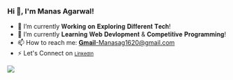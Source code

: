 ### Hi 👋, I'm Manas Agarwal!


- 🔭 I’m currently 𝐖𝐨𝐫𝐤𝐢𝐧𝐠 𝐨𝐧 𝐄𝐱𝐩𝐥𝐨𝐫𝐢𝐧𝐠 𝐃𝐢𝐟𝐟𝐞𝐫𝐞𝐧𝐭 𝐓𝐞𝐜𝐡!
- 🌱 I’m currently 𝐋𝐞𝐚𝐫𝐧𝐢𝐧𝐠 𝐖𝐞𝐛 𝐃𝐞𝐯𝐥𝐨𝐩𝐦𝐞𝐧𝐭 & 𝐂𝐨𝐦𝐩𝐞𝐭𝐢𝐭𝐢𝐯𝐞 𝐏𝐫𝐨𝐠𝐫𝐚𝐦𝐦𝐢𝐧𝐠!
- 📫 How to reach me: 𝐆𝐦𝐚𝐢𝐥-Manasag1620@gmail.com
- ⚡ Let's Connect on <a href="https://www.linkedin.com/in/manas-agarwal-9127a71b5/" style="font-size: 11px;" target="_blank">LinkedIn</a>

<img src="https://github-readme-stats.vercel.app/api?username=ManasAgarwal16&&show_icons=true&title_color=0FFFFD&icon_color=59E6F8&text_color=20E6FF&bg_color=1D1C1E">

